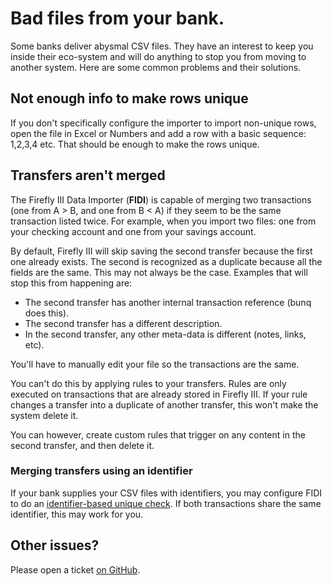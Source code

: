 # Bad files from your bank.

Some banks deliver abysmal CSV files. They have an interest to keep you inside their eco-system and will do anything to stop you from moving to another system. Here are some common problems and their solutions.

## Not enough info to make rows unique

If you don't specifically configure the importer to import non-unique rows, open the file in Excel or Numbers and add a row with a basic sequence: 1,2,3,4 etc. That should be enough to make the rows unique.

## Transfers aren't merged

The Firefly III Data Importer (**FIDI**) is capable of merging two transactions (one from A > B, and one from B < A) if they seem to be the same transaction listed twice. For example, when you import two files: one from your checking account and one from your savings account.

By default, Firefly III will skip saving the second transfer because the first one already exists. The second is recognized as a duplicate because all the fields are the same. This may not always be the case. Examples that will stop this from happening are:

- The second transfer has another internal transaction reference (bunq does this).
- The second transfer has a different description.
- In the second transfer, any other meta-data is different (notes, links, etc).

You'll have to manually edit your file so the transactions are the same.

You can't do this by applying rules to your transfers. Rules are only executed on transactions that are already stored in Firefly III. If your rule changes a transfer into a duplicate of another transfer, this won't make the system delete it.

You can however, create custom rules that trigger on any content in the second transfer, and then delete it.

### Merging transfers using an identifier

If your bank supplies your CSV files with identifiers, you may configure FIDI to do an [identifier-based unique check](../usage/configure.md). If both transactions share the same identifier, this may work for you.

## Other issues?

Please open a ticket [on GitHub](https://github.com/firefly-iii/firefly-iii/).
